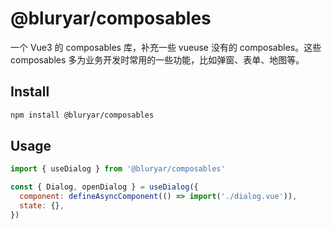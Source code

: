 # @bluryar/composables

一个 Vue3 的 composables 库，补充一些 vueuse 没有的 composables。这些 composables 多为业务开发时常用的一些功能，比如弹窗、表单、地图等。

## Install

```bash
npm install @bluryar/composables
```

## Usage

```js
import { useDialog } from '@bluryar/composables'

const { Dialog, openDialog } = useDialog({
  component: defineAsyncComponent(() => import('./dialog.vue')),
  state: {},
})
```
